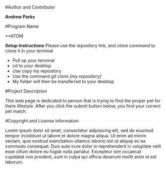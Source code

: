 #Author and Contributor

**Andrew Parks**

#Program Name

**ATOM

**Setup Instructions**
Please use the repository link, and *clone command* to clone it in your terminal

* Pull up your terminal
* cd to your desktop
* Use copy my repository
* Use the command *git clone [my repository]*
* My folder will then be transferred  to your desktop

#Project Description

This web page is dedicated to person that is trying to find the proper pet for there lifestyle.
After you click the submit button below, you find your correct pet match.

#Copyright and License Information

Lorem ipsum dolor sit amet, consectetur adipisicing elit, sed do eiusmod tempor incididunt ut labore et dolore magna aliqua. Ut enim ad minim veniam, quis nostrud exercitation ullamco laboris nisi ut aliquip ex ea commodo consequat. Duis aute irure dolor in reprehenderit in voluptate velit esse cillum dolore eu fugiat nulla pariatur. Excepteur sint occaecat cupidatat non proident, sunt in culpa qui officia deserunt mollit anim id est laborum.
